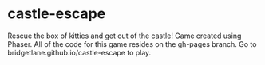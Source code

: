 # castle-escape
Rescue the box of kitties and get out of the castle! Game created using Phaser.
All of the code for this game resides on the gh-pages branch. Go to bridgetlane.github.io/castle-escape to play.
